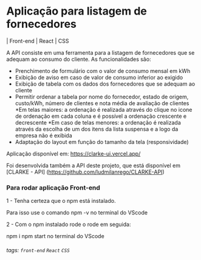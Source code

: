 # Aplicação para listagem de fornecedores
| Front-end | React | CSS 

A API consiste em uma ferramenta para a listagem de fornecedores que se adequam ao consumo do cliente. As funcionalidades são:

- Prenchimento de formulário com o valor de consumo mensal em kWh
- Exibição de aviso em caso de valor de consumo inferior ao exigido
- Exibição de tabela com os dados dos fornecedores que se adequam ao cliente
- Permitir ordenar a tabela por nome do fornecedor, estado de origem, custo/kWh, número de clientes e nota média de avaliação de clientes
    *Em telas maiores: a ordenação é realizada através do clique no icone de ordenação em cada coluna e é possível a ordenação crescente e decrescente
    *Em caso de telas menores: a ordenação é realizada através da escolha de um dos itens da lista suspensa e a logo da empresa não é exibida
- Adaptação do layout em função do tamanho da tela (responsividade)

Aplicação disponível em: https://clarke-ui.vercel.app/ 

Foi desenvolvida também a API deste projeto, que está disponível em [CLARKE - API] (https://github.com/ludmilanrego/CLARKE-API)


### Para rodar aplicação Front-end

1 - Tenha certeza que o npm está instalado.

Para isso use o comando npm -v no terminal do VScode

2 - Com o npm instalado rode o rode em seguida:

npm i npm start no terminal do VScode


###### tags: `front-end` `React` `CSS` 

